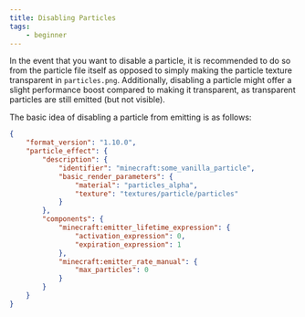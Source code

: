 ```yaml
---
title: Disabling Particles
tags:
    - beginner
---
```


In the event that you want to disable a particle, it is recommended to do so from the particle file itself as opposed to simply making the particle texture transparent in `particles.png`. Additionally, disabling a particle might offer a slight performance boost compared to making it transparent, as transparent particles are still emitted (but not visible).

The basic idea of disabling a particle from emitting is as follows:

<CodeHeader></CodeHeader>

```json
{
	"format_version": "1.10.0",
	"particle_effect": {
		"description": {
			"identifier": "minecraft:some_vanilla_particle",
			"basic_render_parameters": {
				"material": "particles_alpha",
				"texture": "textures/particle/particles"
			}
		},
		"components": {
			"minecraft:emitter_lifetime_expression": {
				"activation_expression": 0,
				"expiration_expression": 1
			},
			"minecraft:emitter_rate_manual": {
				"max_particles": 0
			}
		}
	}
}
```
